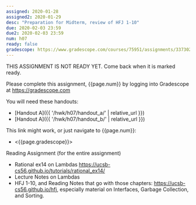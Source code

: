 ```yaml
---
assigned: 2020-01-28
assigned2: 2020-01-29 
desc: "Preparation for Midterm, review of HFJ 1-10"
due: 2020-02-03 23:59
due2: 2020-02-03 23:59
num: h07
ready: false
gradescope: https://www.gradescope.com/courses/75951/assignments/337302
---
```


THIS ASSIGNMENT IS NOT READY YET.   Come back when it is marked ready.

Please complete this assignment, {{page.num}} by logging into Gradescope at <https://gradescope.com>

You will need these handouts:

* [Handout A]({{ '/hwk/h07/handout_a/' | relative_url }})
* [Handout A]({{ '/hwk/h07/handout_b/' | relative_url }})


This link might work, or just navigate to {{page.num}}:

* <{{page.gradescope}}>

Reading Assignment (for the entire assignment)

* Rational ex14 on Lambdas <https://ucsb-cs56.github.io/tutorials/rational_ex14/>
* Lecture Notes on Lambdas
* HFJ 1-10, and Reading Notes that go with those chapters: <https://ucsb-cs56.github.io/hfj>, especially material on Interfaces, Garbage Collection, and Sorting.




